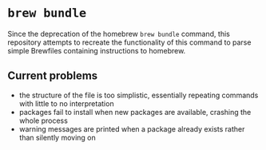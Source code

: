 `brew bundle`
=============

Since the deprecation of the homebrew `brew bundle` command, this repository attempts to recreate the functionality of this command to parse simple Brewfiles containing instructions to homebrew.

Current problems
----------------

* the structure of the file is too simplistic, essentially repeating commands with little to no interpretation
* packages fail to install when new packages are available, crashing the whole process
* warning messages are printed when a package already exists rather than silently moving on
